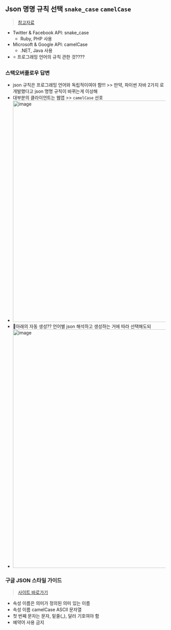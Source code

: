 ## Json 명명 규칙 선택 `snake_case` `camelCase`
> [참고자료](https://stackoverflow.com/questions/5543490/json-naming-convention-snake-case-camelcase-or-pascalcase)

- Twitter & Facebook API: snake_case
  - Ruby, PHP 사용   
- Microsoft & Google API: camelCase
  - .NET, Java 사용
- ⭐️ 프로그래밍 언어의 규칙 관한 것????
### 스택오버플로우 답변
- json 규칙은 프로그래밍 언어와 독립적이여야 함!!! >> 만약, 파이썬 자바 2가지 로 개발했다고 json 명명 규칙이 바뀌는게 이상해
- 대부분의 클라이언트는 웹앱 >> `camelCase` 선호
- <img width="695" alt="image" src="https://user-images.githubusercontent.com/61215550/184266188-33612077-97c0-4a27-988b-9ac988f9b609.png">
- 🙂아래의 자동 생성?? 언어별 json 해석하고 생성하는 거에 따라 선택해도되
- <img width="749" alt="image" src="https://user-images.githubusercontent.com/61215550/184266306-3c066ffa-fdf1-4898-900c-18ce46e239d6.png">


### 구글 JSON 스타일 가이드
> [사이트 바로가기](https://google.github.io/styleguide/jsoncstyleguide.xml?showone=Property_Name_Format#Property_Name_Format)

- 속성 이름은 의미가 정의된 의미 있는 이름
- 속성 이름 camelCase ASCII 문자열
- 첫 번째 문자는 문자, 밑줄(_), 달러 기호여야 함
- 예약어 사용 금지



